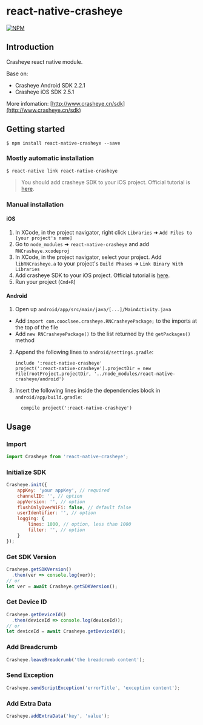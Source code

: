 
# react-native-crasheye

[![NPM](https://nodei.co/npm/react-native-crasheye.png?downloads=true&downloadRank=true&stars=true)](https://nodei.co/npm/react-native-crasheye/)

## Introduction

Crasheye react native module.

Base on:

- Crasheye Android SDK 2.2.1
- Crasheye iOS SDK 2.5.1

More infomation: [http://www.crasheye.cn/sdk](http://www.crasheye.cn/sdk)

## Getting started

`$ npm install react-native-crasheye --save`

### Mostly automatic installation

`$ react-native link react-native-crasheye`

> You should add crasheye SDK to your iOS project. Official tutorial is [here](http://www.crasheye.cn/help/iosskduse#overview-ios-sdk).

### Manual installation


#### iOS

1. In XCode, in the project navigator, right click `Libraries` ➜ `Add Files to [your project's name]`
2. Go to `node_modules` ➜ `react-native-crasheye` and add `RNCrasheye.xcodeproj`
3. In XCode, in the project navigator, select your project. Add `libRNCrasheye.a` to your project's `Build Phases` ➜ `Link Binary With Libraries`
4. Add crasheye SDK to your iOS project. Official tutorial is [here](http://www.crasheye.cn/help/iosskduse#overview-ios-sdk).
5. Run your project (`Cmd+R`)

#### Android

1. Open up `android/app/src/main/java/[...]/MainActivity.java`
  - Add `import com.cooclsee.crasheye.RNCrasheyePackage;` to the imports at the top of the file
  - Add `new RNCrasheyePackage()` to the list returned by the `getPackages()` method
2. Append the following lines to `android/settings.gradle`:
  	```
  	include ':react-native-crasheye'
  	project(':react-native-crasheye').projectDir = new File(rootProject.projectDir, '../node_modules/react-native-crasheye/android')
  	```
3. Insert the following lines inside the dependencies block in `android/app/build.gradle`:
  	```
      compile project(':react-native-crasheye')
  	```


## Usage

### Import
```javascript
import Crasheye from 'react-native-crasheye';
```

### Initialize SDK
```javascript
Crasheye.init({
	appKey: 'your appKey', // required
	channelID: '', // option
	appVersion: '', // option
	flushOnlyOverWiFi: false, // default false
	userIdentifier: '', // option
	logging: {
		lines: 1000, // option, less than 1000
		filter: '', // option
	}
});
```

### Get SDK Version
```javascript
Crasheye.getSDKVersion()
  .then(ver => console.log(ver));
// or
let ver = await Crasheye.getSDKVersion();
```

### Get Device ID
```javascript
Crasheye.getDeviceId()
  .then(deviceId => console.log(deviceId));
// or
let deviceId = await Crasheye.getDeviceId();
```

### Add Breadcrumb
```javascript
Crasheye.leaveBreadcrumb('the breadcrumb content');
```

### Send Exception
```javascript
Crasheye.sendScriptException('errorTitle', 'exception content');
```

### Add Extra Data
```javascript
Crasheye.addExtraData('key', 'value');
```

